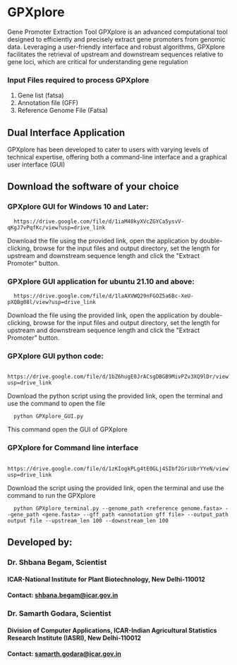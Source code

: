 # GPXplore
Gene Promoter Extraction Tool
GPXplore is an advanced computational tool designed to efficiently and precisely extract gene promoters from genomic data. Leveraging a user-friendly interface and robust algorithms, GPXplore facilitates the retrieval of upstream and downstream sequences relative to gene loci, which are critical for understanding gene regulation

### Input Files required to process GPXplore
1. Gene list (fatsa)
2. Annotation file (GFF)
3. Reference Genome File (Fatsa)

## Dual Interface Application 
GPXplore has been developed to cater to users with varying levels of technical expertise, offering both a command-line interface and a graphical user interface (GUI)

## Download the software of your choice

### GPXplore GUI for Windows 10 and Later: 
      https://drive.google.com/file/d/1iaM40kyXVcZGYCa5ysvV-qKgJ7vPqfKc/view?usp=drive_link
      
Download the file using the provided link, open the application by double-clicking, browse for the input files and output directory, set the length for upstream and downstream sequence length and click the "Extract Promoter" button.

### GPXplore GUI application for ubuntu 21.10 and above: 
      https://drive.google.com/file/d/1laAXVWQ29nFGOZ5a6Bc-XeU-pXQBg08l/view?usp=drive_link
      
 Download the file using the provided link, open the application by double-clicking, browse for the input files and output directory, set the length for upstream and downstream sequence length and click the "Extract Promoter" button.  
 
### GPXplore GUI python code:
     https://drive.google.com/file/d/1bZ6hugE0JrACsgDBGB9MivPZv3XQ9lDr/view?usp=drive_link
     
Download the python script using the provided link, open the terminal and use the command to open the file 

      python GPXplore_GUI.py 
      
This command open the GUI of GPXplore
 
### GPXplore for Command line interface
     https://drive.google.com/file/d/1zKIogkPLg4tE0GLj4SIbf2GriUbrYYeN/view?usp=drive_link
     
Download the script using the provided link, open the terminal and use the command to run the GPXplore

      python GPXplore_terminal.py --genome_path <reference genome.fasta> --gene_path <gene.fasta> --gff_path <annotation gff file> --output_path output file --upstream_len 100 --downstream_len 100

      
      
## Developed by:
### Dr. Shbana Begam, Scientist
#### ICAR-National Institute for Plant Biotechnology, New Delhi-110012
#### Contact: shbana.begam@icar.gov.in

### Dr. Samarth Godara, Scientist
#### Division of Computer Applications, ICAR-Indian Agricultural Statistics Research Institute (IASRI), New Delhi-110012 
#### Contact: samarth.godara@icar.gov.in
